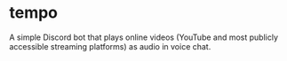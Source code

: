 # tempo
A simple Discord bot that plays online videos (YouTube and most publicly accessible streaming platforms) as audio in voice chat.
